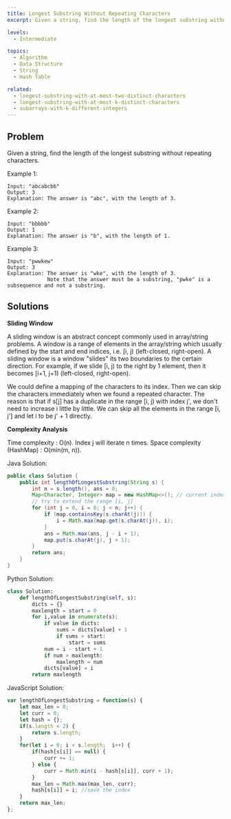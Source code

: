 ```yaml
---
title: Longest Substring Without Repeating Characters
excerpt: Given a string, find the length of the longest substring without repeating characters.

levels:
  - Intermediate

topics:
  - Algorithm
  - Data Structure
  - String
  - Hash Table

related:
  - longest-substring-with-at-most-two-distinct-characters
  - longest-substring-with-at-most-k-distinct-characters
  - subarrays-with-k-different-integers
---
```


## Problem

Given a string, find the length of the longest substring without repeating characters.

Example 1:

```
Input: "abcabcbb"
Output: 3 
Explanation: The answer is "abc", with the length of 3. 
```

Example 2:

```
Input: "bbbbb"
Output: 1
Explanation: The answer is "b", with the length of 1.
```

Example 3:

```
Input: "pwwkew"
Output: 3
Explanation: The answer is "wke", with the length of 3. 
             Note that the answer must be a substring, "pwke" is a subsequence and not a substring.
```

## Solutions

**Sliding Window**

A sliding window is an abstract concept commonly used in array/string problems. A window is a range of elements in the array/string which usually defined by the start and end indices, i.e. [i, j) (left-closed, right-open). A sliding window is a window "slides" its two boundaries to the certain direction. For example, if we slide [i, j) to the right by 1 element, then it becomes [i+1, j+1) (left-closed, right-open).

We could define a mapping of the characters to its index. Then we can skip the characters immediately when we found a repeated character.  The reason is that if s[j] has a duplicate in the range [i, j) with index j', we don't need to increase i little by little. We can skip all the elements in the range [i, j'] and let i to be j' + 1 directly.

**Complexity Analysis**

Time complexity : O(n). Index j will iterate n times.
Space complexity (HashMap) : O(min(m, n)).

Java Solution:

```java
public class Solution {
    public int lengthOfLongestSubstring(String s) {
        int n = s.length(), ans = 0;
        Map<Character, Integer> map = new HashMap<>(); // current index of character
        // try to extend the range [i, j]
        for (int j = 0, i = 0; j < n; j++) {
            if (map.containsKey(s.charAt(j))) {
                i = Math.max(map.get(s.charAt(j)), i);
            }
            ans = Math.max(ans, j - i + 1);
            map.put(s.charAt(j), j + 1);
        }
        return ans;
    }
}
```

Python Solution:
```python
class Solution:
    def lengthOfLongestSubstring(self, s):
        dicts = {}
        maxlength = start = 0
        for i,value in enumerate(s):
            if value in dicts:
                sums = dicts[value] + 1
                if sums > start:
                    start = sums
            num = i - start + 1
            if num > maxlength:
                maxlength = num
            dicts[value] = i
        return maxlength
```

JavaScript Solution:

```javascript
var lengthOfLongestSubstring = function(s) {
    let max_len = 0;
    let curr = 0;
    let hash = {}; 
    if(s.length < 2) {
        return s.length;
    }
    for(let i = 0; i < s.length;  i++) {
        if(hash[s[i]] == null) {
            curr += 1;
        } else {
            curr = Math.min(i - hash[s[i]], curr + 1);
        }
        max_len = Math.max(max_len, curr);
        hash[s[i]] = i; //save the index
    }
    return max_len;
};
```